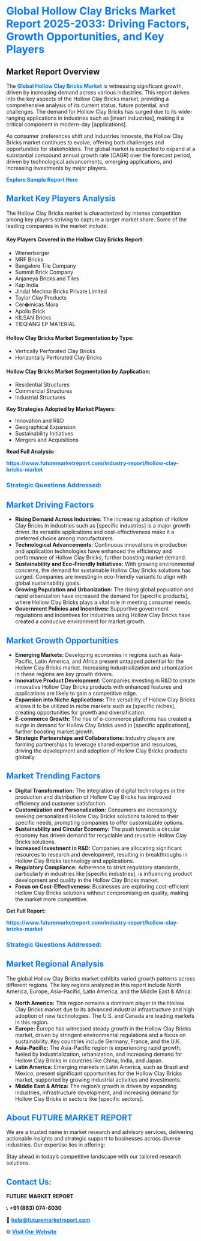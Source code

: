 <h1 style="color: #007BFF;">Global Hollow Clay Bricks Market Report 2025-2033: Driving Factors, Growth Opportunities, and Key Players</h1>

<section id="overview">
<h2>Market Report Overview</h2>
<p>The <a href="https://www.futuremarketreport.com/industry-report/hollow-clay-bricks-market" style="color: #007BFF; text-decoration: none;"><strong>Global Hollow Clay Bricks Market</strong></a> is witnessing significant growth, driven by increasing demand across various industries. This report delves into the key aspects of the Hollow Clay Bricks market, providing a comprehensive analysis of its current status, future potential, and challenges. The demand for Hollow Clay Bricks has surged due to its wide-ranging applications in industries such as [insert industries], making it a critical component in modern-day [applications].</p>
<p>As consumer preferences shift and industries innovate, the Hollow Clay Bricks market continues to evolve, offering both challenges and opportunities for stakeholders. The global market is expected to expand at a substantial compound annual growth rate (CAGR) over the forecast period, driven by technological advancements, emerging applications, and increasing investments by major players.</p>
</section>

<section id="overview">
<p><a href="https://www.futuremarketreport.com/request-sample/reportId=86822" style="color: #007BFF; text-decoration: none;"><strong>Explore Sample Report Here</strong></a></p>
</section>

<section id="key-players">
<h2 style="color: #007BFF;">Market Key Players Analysis</h2>
<p>The Hollow Clay Bricks market is characterized by intense competition among key players striving to capture a larger market share. Some of the leading companies in the market include:</p>
<h4>Key Players Covered in the Hollow Clay Bricks Report:</h4>
<ul><li>Wienerberger</li><li>MRF Bricks</li><li>Bangalore Tile Company</li><li>Summit Brick Company</li><li>Anjaneya Bricks and Tiles</li><li>Kap India</li><li>Jindal Mechno Bricks Private Limited</li><li>Taylor Clay Products</li><li>Cer�micas Mora</li><li>Apollo Brick</li><li>KILSAN Bricks</li><li>TIEQIANG EP MATERIAL</li></ul>
<h4>Hollow Clay Bricks Market Segmentation by Type:</h4>
<ul><li>Vertically Perforated Clay Bricks</li><li>Horizontally Perforated Clay Bricks</li></ul>

<h4>Hollow Clay Bricks Market Segmentation by Application:</h4>
<ul><li>Residential Structures</li><li>Commercial Structures</li><li>Industrial Structures</li></ul>
<p><strong>Key Strategies Adopted by Market Players:</strong></p>
<ul>
<li>Innovation and R&D</li>
<li>Geographical Expansion</li>
<li>Sustainability Initiatives</li>
<li>Mergers and Acquisitions</li>
</ul>
</section>

<section>
<p><strong>Read Full Analysis: </strong></p><a href="https://www.futuremarketreport.com/industry-report/hollow-clay-bricks-market" style="color: #007BFF; text-decoration: none;"><strong>https://www.futuremarketreport.com/industry-report/hollow-clay-bricks-market</strong></a>
<h3 style="color: #007BFF;">Strategic Questions Addressed:</h3>
</section>

<section id="driving-factors">
<h2 style="color: #007BFF;">Market Driving Factors</h2>
<ul>
<li><strong>Rising Demand Across Industries:</strong> The increasing adoption of Hollow Clay Bricks in industries such as [specific industries] is a major growth driver. Its versatile applications and cost-effectiveness make it a preferred choice among manufacturers.</li>
<li><strong>Technological Advancements:</strong> Continuous innovations in production and application technologies have enhanced the efficiency and performance of Hollow Clay Bricks, further boosting market demand.</li>
<li><strong>Sustainability and Eco-Friendly Initiatives:</strong> With growing environmental concerns, the demand for sustainable Hollow Clay Bricks solutions has surged. Companies are investing in eco-friendly variants to align with global sustainability goals.</li>
<li><strong>Growing Population and Urbanization:</strong> The rising global population and rapid urbanization have increased the demand for [specific products], where Hollow Clay Bricks plays a vital role in meeting consumer needs.</li>
<li><strong>Government Policies and Incentives:</strong> Supportive government regulations and incentives for industries using Hollow Clay Bricks have created a conducive environment for market growth.</li>
</ul>
</section>

<section id="growth-opportunities">
<h2 style="color: #007BFF;">Market Growth Opportunities</h2>
<ul>
<li><strong>Emerging Markets:</strong> Developing economies in regions such as Asia-Pacific, Latin America, and Africa present untapped potential for the Hollow Clay Bricks market. Increasing industrialization and urbanization in these regions are key growth drivers.</li>
<li><strong>Innovative Product Development:</strong> Companies investing in R&D to create innovative Hollow Clay Bricks products with enhanced features and applications are likely to gain a competitive edge.</li>
<li><strong>Expansion into Niche Applications:</strong> The versatility of Hollow Clay Bricks allows it to be utilized in niche markets such as [specific niches], creating opportunities for growth and diversification.</li>
<li><strong>E-commerce Growth:</strong> The rise of e-commerce platforms has created a surge in demand for Hollow Clay Bricks used in [specific applications], further boosting market growth.</li>
<li><strong>Strategic Partnerships and Collaborations:</strong> Industry players are forming partnerships to leverage shared expertise and resources, driving the development and adoption of Hollow Clay Bricks products globally.</li>
</ul>
</section>

<section id="trending-factors">
<h2 style="color: #007BFF;">Market Trending Factors</h2>
<ul>
<li><strong>Digital Transformation:</strong> The integration of digital technologies in the production and distribution of Hollow Clay Bricks has improved efficiency and customer satisfaction.</li>
<li><strong>Customization and Personalization:</strong> Consumers are increasingly seeking personalized Hollow Clay Bricks solutions tailored to their specific needs, prompting companies to offer customizable options.</li>
<li><strong>Sustainability and Circular Economy:</strong> The push towards a circular economy has driven demand for recyclable and reusable Hollow Clay Bricks solutions.</li>
<li><strong>Increased Investment in R&D:</strong> Companies are allocating significant resources to research and development, resulting in breakthroughs in Hollow Clay Bricks technology and applications.</li>
<li><strong>Regulatory Compliance:</strong> Adherence to strict regulatory standards, particularly in industries like [specific industries], is influencing product development and quality in the Hollow Clay Bricks market.</li>
<li><strong>Focus on Cost-Effectiveness:</strong> Businesses are exploring cost-efficient Hollow Clay Bricks solutions without compromising on quality, making the market more competitive.</li>
</ul>
</section>

<section>
<p><strong>Get Full Report: </strong></p><a href="https://www.futuremarketreport.com/industry-report/hollow-clay-bricks-market" style="color: #007BFF; text-decoration: none;"><strong>https://www.futuremarketreport.com/industry-report/hollow-clay-bricks-market</strong></a>
<h3 style="color: #007BFF;">Strategic Questions Addressed:</h3>
</section>


<section id="regional-analysis">
<h2 style="color: #007BFF;">Market Regional Analysis</h2>
<p>The global Hollow Clay Bricks market exhibits varied growth patterns across different regions. The key regions analyzed in this report include North America, Europe, Asia-Pacific, Latin America, and the Middle East & Africa:</p>
<ul>
<li><strong>North America:</strong> This region remains a dominant player in the Hollow Clay Bricks market due to its advanced industrial infrastructure and high adoption of new technologies. The U.S. and Canada are leading markets in this region.</li>
<li><strong>Europe:</strong> Europe has witnessed steady growth in the Hollow Clay Bricks market, driven by stringent environmental regulations and a focus on sustainability. Key countries include Germany, France, and the U.K.</li>
<li><strong>Asia-Pacific:</strong> The Asia-Pacific region is experiencing rapid growth, fueled by industrialization, urbanization, and increasing demand for Hollow Clay Bricks in countries like China, India, and Japan.</li>
<li><strong>Latin America:</strong> Emerging markets in Latin America, such as Brazil and Mexico, present significant opportunities for the Hollow Clay Bricks market, supported by growing industrial activities and investments.</li>
<li><strong>Middle East & Africa:</strong> The region’s growth is driven by expanding industries, infrastructure development, and increasing demand for Hollow Clay Bricks in sectors like [specific sectors].</li>
</ul>
</section>

<footer>
<h2 style="color: #007BFF;">About FUTURE MARKET REPORT</h2>
<p>We are a trusted name in market research and advisory services, delivering actionable insights and strategic support to businesses across diverse industries. Our expertise lies in offering:</p>

<p>Stay ahead in today’s competitive landscape with our tailored research solutions.</p>

<h2 style="color: #007BFF;">Contact Us:</h2>
<p><strong>FUTURE MARKET REPORT</strong></p>
<p>📞 <strong>+91 (883) 074-8030</strong></p>
<p>📧 <strong><a href="mailto:help@futuremarketreport.com" style="color: #007BFF;">help@futuremarketreport.com</a></strong></p>
<p>🌐 <strong><a href="https://www.futuremarketreport.com/" style="color: #007BFF;">Visit Our Website</a></strong></p>
</footer>